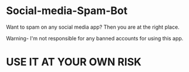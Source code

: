 # Social-media-Spam-Bot
Want to spam on any social media app? Then you are at the right place.

Warning- I'm not responsible for any banned accounts for using this app.
# USE IT AT YOUR OWN RISK
